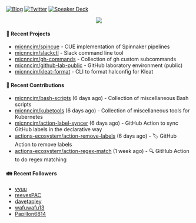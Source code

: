 [![Blog](https://img.shields.io/badge/Blog-0?style=flat-square&logo=gatsby&color=181717&logoColor=white)](https://micnncim.com)
[![Twitter](https://img.shields.io/badge/Twitter-0?style=flat-square&logo=twitter&color=1DA1F2&logoColor=white)](https://twitter.com/micnncim)
[![Speaker Deck](https://img.shields.io/badge/Speaker_Deck-0?style=flat-square&logo=speaker-deck&color=009287&logoColor=white)](https://speakerdeck.com/micnncim)

<p align="center">
<img src="https://github-readme-stats.vercel.app/api?username=micnncim&show_icons=true&count_private=true" />
</p>

#### 🍎 Recent Projects

- [micnncim/spincue](https://github.com/micnncim/spincue) - CUE implementation of Spinnaker pipelines
- [micnncim/slackctl](https://github.com/micnncim/slackctl) - Slack command line tool
- [micnncim/gh-commands](https://github.com/micnncim/gh-commands) - Collection of gh custom subcommands
- [micnncim/github-lab-public](https://github.com/micnncim/github-lab-public) - GitHub laboratory environment (public)
- [micnncim/kleat-format](https://github.com/micnncim/kleat-format) - CLI to format halconfig for Kleat

#### 🌱 Recent Contributions

- [micnncim/bash-scripts](https://github.com/micnncim/bash-scripts) (6 days ago) - Collection of miscellaneous Bash scripts
- [micnncim/kubetools](https://github.com/micnncim/kubetools) (6 days ago) - Collection of miscellaneous tools for Kubernetes
- [micnncim/action-label-syncer](https://github.com/micnncim/action-label-syncer) (6 days ago) - GitHub Action to sync GitHub labels in the declarative way
- [actions-ecosystem/action-remove-labels](https://github.com/actions-ecosystem/action-remove-labels) (6 days ago) - 🏷️ GitHub Action to remove labels
- [actions-ecosystem/action-regex-match](https://github.com/actions-ecosystem/action-regex-match) (1 week ago) - 🔍 GitHub Action to do regex matching

#### 👪  Recent Followers

- [yyuu](https://github.com/yyuu)
- [reevesPAC](https://github.com/reevesPAC)
- [davetapley](https://github.com/davetapley)
- [wafuwafu13](https://github.com/wafuwafu13)
- [Papillon6814](https://github.com/Papillon6814)

